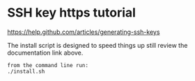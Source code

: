 # SSH key https tutorial
https://help.github.com/articles/generating-ssh-keys

The install script is designed to speed things up still review the documentation link above.

	from the command line run:
	./install.sh
